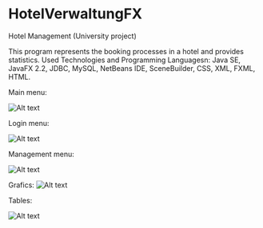 # HotelVerwaltungFX
Hotel Management (University project)

This program represents the booking processes in a hotel and provides
statistics.
Used Technologies and Programming Languagesn: Java SE, JavaFX 2.2, JDBC, MySQL, NetBeans IDE,
SceneBuilder, CSS, XML, FXML, HTML.

Main menu:

![Alt text](http://i64.tinypic.com/2lw974n.png "Main menu")

Login menu:

![Alt text](http://i68.tinypic.com/2jdfcdz.png "Login menu")

Management menu:

![Alt text](http://i67.tinypic.com/fmmosm.png "Management menu")

Grafics:
![Alt text](http://i67.tinypic.com/f5t0g.png "Grafics")

Tables:

![Alt text](http://i64.tinypic.com/zybtd1.png "Tables")
